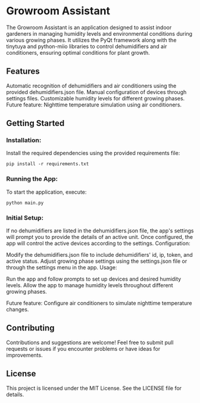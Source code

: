# Growroom Assistant
The Growroom Assistant is an application designed to assist indoor gardeners in managing humidity levels and environmental conditions during various growing phases. It utilizes the PyQt framework along with the tinytuya and python-miio libraries to control dehumidifiers and air conditioners, ensuring optimal conditions for plant growth.

## Features
Automatic recognition of dehumidifiers and air conditioners using the provided dehumidifiers.json file.
Manual configuration of devices through settings files.
Customizable humidity levels for different growing phases.
Future feature: Nighttime temperature simulation using air conditioners.
## Getting Started
### Installation:
Install the required dependencies using the provided requirements file:

```pip install -r requirements.txt```
### Running the App:
To start the application, execute:


```python main.py```

### Initial Setup:

If no dehumidifiers are listed in the dehumidifiers.json file, the app's settings will prompt you to provide the details of an active unit.
Once configured, the app will control the active devices according to the settings.
Configuration:

Modify the dehumidifiers.json file to include dehumidifiers' id, ip, token, and active status.
Adjust growing phase settings using the settings.json file or through the settings menu in the app.
Usage:

Run the app and follow prompts to set up devices and desired humidity levels.
Allow the app to manage humidity levels throughout different growing phases.

Future feature: Configure air conditioners to simulate nighttime temperature changes.

## Contributing
Contributions and suggestions are welcome! Feel free to submit pull requests or issues if you encounter problems or have ideas for improvements.

## License
This project is licensed under the MIT License. See the LICENSE file for details.
